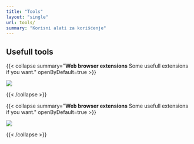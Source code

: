 ```yaml
---
title: "Tools"
layout: "single"
url: tools/
summary: "Korisni alati za korišćenje"
---
```


## Usefull tools

{{< collapse summary="**Web browser extensions** Some usefull extensions if you want." openByDefault=true >}}

   ![](/images/Google-Chrome/GChrome_desktop_shortcut.jpeg) 

{{< /collapse >}}

{{< collapse summary="**Web browser extensions** Some usefull extensions if you want." openByDefault=true >}}

   ![](/images/Google-Chrome/GChrome_desktop_shortcut.jpeg) 

{{< /collapse >}}

